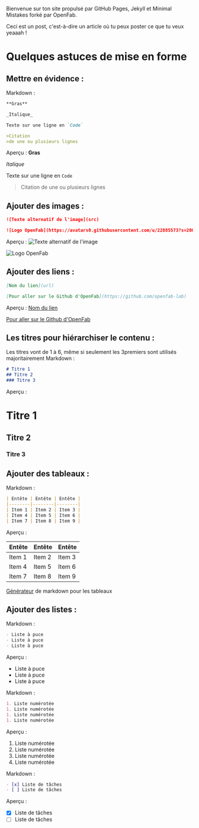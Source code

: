 Bienvenue sur ton site propulsé par GitHub Pages, Jekyll et Minimal Mistakes forké par OpenFab.

Ceci est un post, c'est-à-dire un article où tu peux poster ce que tu veux yeaaah !

# Quelques astuces de mise en forme


## Mettre en évidence :

Markdown :
```markdown
**Gras** 

_Italique_ 

Texte sur une ligne en `Code`

>Citation
>de une ou plusieurs lignes
```
Aperçu :
**Gras** 

_Italique_ 

Texte sur une ligne en `Code`

>Citation
>de une ou plusieurs lignes

## Ajouter des images :

```markdown
![Texte alternatif de l'image](src)

![Logo OpenFab](https://avatars0.githubusercontent.com/u/22885573?s=200&v=4)
```
Aperçu :
![Texte alternatif de l'image](src)

![Logo OpenFab](https://avatars0.githubusercontent.com/u/22885573?s=200&v=4)

## Ajouter des liens :

```markdown
[Nom du lien](url)

[Pour aller sur le Github d'OpenFab](https://github.com/openfab-lab)
```
Aperçu :
[Nom du lien](url)

[Pour aller sur le Github d'OpenFab](https://github.com/openfab-lab)

## Les titres pour hiérarchiser le contenu :

Les titres vont de 1 à 6, même si seulement les 3premiers sont utilisés majoritairement
Markdown :
```markdown
# Titre 1
## Titre 2
### Titre 3
```
Aperçu :
# Titre 1
## Titre 2
### Titre 3

## Ajouter des tableaux :

Markdown :
```markdown
| Entête | Entête | Entête |
|--------|--------|--------|
| Item 1 | Item 2 | Item 3 |
| Item 4 | Item 5 | Item 6 |
| Item 7 | Item 8 | Item 9 |
```
Aperçu :

| Entête | Entête | Entête |
|--------|--------|--------|
| Item 1 | Item 2 | Item 3 |
| Item 4 | Item 5 | Item 6 |
| Item 7 | Item 8 | Item 9 |

[Générateur](http://www.tablesgenerator.com/markdown_tables) de markdown pour les tableaux

## Ajouter des listes :

Markdown :
```markdown
- Liste à puce
- Liste à puce
- Liste à puce
```
Aperçu :
- Liste à puce
- Liste à puce
- Liste à puce

Markdown :
```markdown
1. Liste numérotée
1. Liste numérotée
1. Liste numérotée
1. Liste numérotée
```
Aperçu :
1. Liste numérotée
1. Liste numérotée
1. Liste numérotée
1. Liste numérotée

Markdown :
```markdown
- [x] Liste de tâches
- [ ] Liste de tâches
```
Aperçu :
- [x] Liste de tâches
- [ ] Liste de tâches
